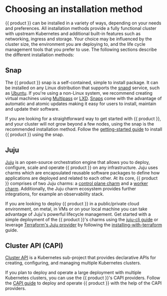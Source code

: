 # Choosing an installation method

{{ product }} can be installed in a variety of ways, depending on your needs and
preferences. All installation methods provide a fully functional cluster with
upstream Kubernetes and additional built-in features such as networking, ingress
and storage. Your choice may be influenced by the cluster size, the 
environment you are deploying to, and the life cycle management tools that you
prefer to use. The following sections describe the different installation
methods:

## Snap

The {{ product }} snap is a self-contained, simple to install package. It can
be installed on any Linux distribution that supports the
[snapd] service, such as
[Ubuntu]. If you're using a non-Linux system, we recommend creating virtual
machines using [Multipass] or [LXD]. [Snaps] come with the advantage of
automatic and atomic updates making it easy for users to install, maintain and
update their software.

If you are looking for a straightforward way to get started with {{ product }},
and your cluster will not grow beyond a few nodes, using the snap is
the recommended installation method. Follow the [getting-started guide] to
install {{ product }} using the snap.

## Juju

[Juju] is an open-source orchestration engine that allows you to
deploy, configure, scale and operate {{ product }} on any infrastructure. Juju
uses charms which are encapsulated reusable software packages to define how
applications are deployed and related to each other. At its core, {{ product }}
comprises of two Juju charms: a [control plane charm] and a [worker charm].
Additionally, the Juju charm ecosystem provides further integrations, for
example an observability stack.

If you are looking to deploy {{ product }} in a public/private cloud
environment, on metal, in VMs or on your local machine you can take advantage of
Juju's powerful lifecycle management. Get started with a simple deployment of
the {{ product }}'s charms using the [juju-cli guide] or leverage
[Terraform's Juju provider] by following the [installing-with-terraform]
guide.

## Cluster API (CAPI)

[Cluster API] is a Kubernetes sub-project that provides declarative APIs for
creating, configuring, and managing multiple Kubernetes clusters. 

If you plan to deploy and operate a large deployment with multiple
Kubernetes clusters, you can use the {{ product }}'s CAPI providers. Follow the
[CAPI guide] to deploy and operate {{ product }} with
the help of the CAPI providers.

<!-- LINKS -->

[Ubuntu]: https://help.ubuntu.com/
[Snaps]: https://snapcraft.io/docs
[snapd]: https://snapcraft.io/docs/installing-snapd
[Multipass]: https://canonical.com/multipass
[LXD]: https://canonical.com/lxd
[Juju]: https://juju.is
[juju-cli guide]: /src/charm/tutorial/getting-started.md
[control plane charm]: https://charmhub.io/k8s
[worker charm]: https://charmhub.io/k8s-worker
[getting-started guide]: /src/snap/tutorial/getting-started.md
[Terraform's Juju provider]: https://github.com/juju/terraform-provider-juju/
[installing-with-terraform]: /src/charm/howto/install-terraform.md
[CAPI guide]: /src/capi/tutorial/getting-started.md
[Cluster API]: https://cluster-api.sigs.k8s.io/
